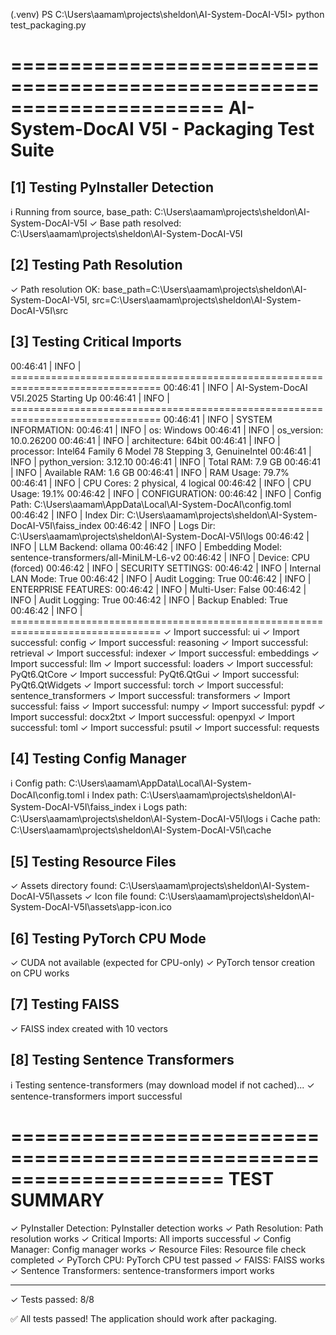 (.venv) PS C:\Users\aamam\projects\sheldon\AI-System-DocAI-V5I> python test_packaging.py

======================================================================
AI-System-DocAI V5I - Packaging Test Suite
======================================================================


[1] Testing PyInstaller Detection
----------------------------------------------------------------------
ℹ Running from source, base_path: C:\Users\aamam\projects\sheldon\AI-System-DocAI-V5I
✓ Base path resolved: C:\Users\aamam\projects\sheldon\AI-System-DocAI-V5I

[2] Testing Path Resolution
----------------------------------------------------------------------
✓ Path resolution OK: base_path=C:\Users\aamam\projects\sheldon\AI-System-DocAI-V5I, src=C:\Users\aamam\projects\sheldon\AI-System-DocAI-V5I\src

[3] Testing Critical Imports
----------------------------------------------------------------------
00:46:41 | INFO | ================================================================================
00:46:41 | INFO | AI-System-DocAI V5I.2025 Starting Up
00:46:41 | INFO | ================================================================================
00:46:41 | INFO | SYSTEM INFORMATION:
00:46:41 | INFO |   os: Windows
00:46:41 | INFO |   os_version: 10.0.26200
00:46:41 | INFO |   architecture: 64bit
00:46:41 | INFO |   processor: Intel64 Family 6 Model 78 Stepping 3, GenuineIntel
00:46:41 | INFO |   python_version: 3.12.10
00:46:41 | INFO |   Total RAM: 7.9 GB
00:46:41 | INFO |   Available RAM: 1.6 GB
00:46:41 | INFO |   RAM Usage: 79.7%
00:46:41 | INFO |   CPU Cores: 2 physical, 4 logical
00:46:42 | INFO |   CPU Usage: 19.1%
00:46:42 | INFO | CONFIGURATION:
00:46:42 | INFO |   Config Path: C:\Users\aamam\AppData\Local\AI-System-DocAI\config.toml
00:46:42 | INFO |   Index Dir: C:\Users\aamam\projects\sheldon\AI-System-DocAI-V5I\faiss_index
00:46:42 | INFO |   Logs Dir: C:\Users\aamam\projects\sheldon\AI-System-DocAI-V5I\logs
00:46:42 | INFO |   LLM Backend: ollama
00:46:42 | INFO |   Embedding Model: sentence-transformers/all-MiniLM-L6-v2
00:46:42 | INFO |   Device: CPU (forced)
00:46:42 | INFO | SECURITY SETTINGS:
00:46:42 | INFO |   Internal LAN Mode: True
00:46:42 | INFO |   Audit Logging: True
00:46:42 | INFO | ENTERPRISE FEATURES:
00:46:42 | INFO |   Multi-User: False
00:46:42 | INFO |   Audit Logging: True
00:46:42 | INFO |   Backup Enabled: True
00:46:42 | INFO | ================================================================================
✓ Import successful: ui
✓ Import successful: config
✓ Import successful: reasoning
✓ Import successful: retrieval
✓ Import successful: indexer
✓ Import successful: embeddings
✓ Import successful: llm
✓ Import successful: loaders
✓ Import successful: PyQt6.QtCore
✓ Import successful: PyQt6.QtGui
✓ Import successful: PyQt6.QtWidgets
✓ Import successful: torch
✓ Import successful: sentence_transformers
✓ Import successful: transformers
✓ Import successful: faiss
✓ Import successful: numpy
✓ Import successful: pypdf
✓ Import successful: docx2txt
✓ Import successful: openpyxl
✓ Import successful: toml
✓ Import successful: psutil
✓ Import successful: requests

[4] Testing Config Manager
----------------------------------------------------------------------
ℹ Config path: C:\Users\aamam\AppData\Local\AI-System-DocAI\config.toml
ℹ Index path: C:\Users\aamam\projects\sheldon\AI-System-DocAI-V5I\faiss_index
ℹ Logs path: C:\Users\aamam\projects\sheldon\AI-System-DocAI-V5I\logs
ℹ Cache path: C:\Users\aamam\projects\sheldon\AI-System-DocAI-V5I\cache

[5] Testing Resource Files
----------------------------------------------------------------------
✓ Assets directory found: C:\Users\aamam\projects\sheldon\AI-System-DocAI-V5I\assets
✓ Icon file found: C:\Users\aamam\projects\sheldon\AI-System-DocAI-V5I\assets\app-icon.ico

[6] Testing PyTorch CPU Mode
----------------------------------------------------------------------
✓ CUDA not available (expected for CPU-only)
✓ PyTorch tensor creation on CPU works

[7] Testing FAISS
----------------------------------------------------------------------
✓ FAISS index created with 10 vectors

[8] Testing Sentence Transformers
----------------------------------------------------------------------
ℹ Testing sentence-transformers (may download model if not cached)...
✓ sentence-transformers import successful

======================================================================
TEST SUMMARY
======================================================================

✓ PyInstaller Detection: PyInstaller detection works
✓ Path Resolution: Path resolution works
✓ Critical Imports: All imports successful
✓ Config Manager: Config manager works
✓ Resource Files: Resource file check completed
✓ PyTorch CPU: PyTorch CPU test passed
✓ FAISS: FAISS works
✓ Sentence Transformers: sentence-transformers import works

----------------------------------------------------------------------
✓ Tests passed: 8/8

✅ All tests passed! The application should work after packaging.